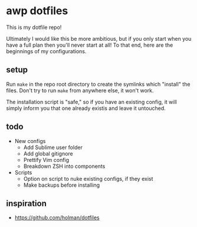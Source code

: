 # awp dotfiles
This is my dotfile repo!

Ultimately I would like this be more ambitious, but if you only start when you have a full plan then you'll never start at all! To that end, here are the beginnings of my configurations.

## setup
Run `make` in the repo root directory to create the symlinks which "install" the files. Don't try to run `make` from anywhere else, it won't work.

The installation script is "safe," so if you have an existing config, it will simply inform you that one already existis and leave it untouched.

## todo
* New configs
    * Add Sublime user folder
    * Add global gitignore
    * Prettify Vim config
    * Breakdown ZSH into components
* Scripts
    * Option on script to nuke existing configs, if they exist
    * Make backups before installing

## inspiration
* https://github.com/holman/dotfiles
